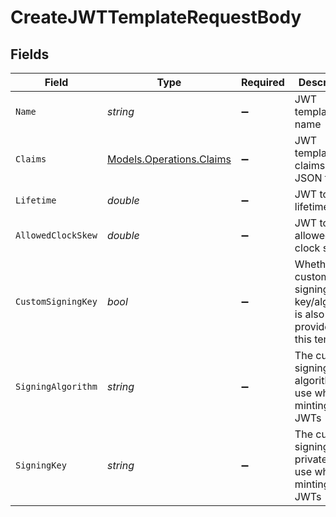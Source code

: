 # CreateJWTTemplateRequestBody


## Fields

| Field                                                                     | Type                                                                      | Required                                                                  | Description                                                               |
| ------------------------------------------------------------------------- | ------------------------------------------------------------------------- | ------------------------------------------------------------------------- | ------------------------------------------------------------------------- |
| `Name`                                                                    | *string*                                                                  | :heavy_minus_sign:                                                        | JWT template name                                                         |
| `Claims`                                                                  | [Models.Operations.Claims](../../Models/Operations/Claims.md)             | :heavy_minus_sign:                                                        | JWT template claims in JSON format                                        |
| `Lifetime`                                                                | *double*                                                                  | :heavy_minus_sign:                                                        | JWT token lifetime                                                        |
| `AllowedClockSkew`                                                        | *double*                                                                  | :heavy_minus_sign:                                                        | JWT token allowed clock skew                                              |
| `CustomSigningKey`                                                        | *bool*                                                                    | :heavy_minus_sign:                                                        | Whether a custom signing key/algorithm is also provided for this template |
| `SigningAlgorithm`                                                        | *string*                                                                  | :heavy_minus_sign:                                                        | The custom signing algorithm to use when minting JWTs                     |
| `SigningKey`                                                              | *string*                                                                  | :heavy_minus_sign:                                                        | The custom signing private key to use when minting JWTs                   |